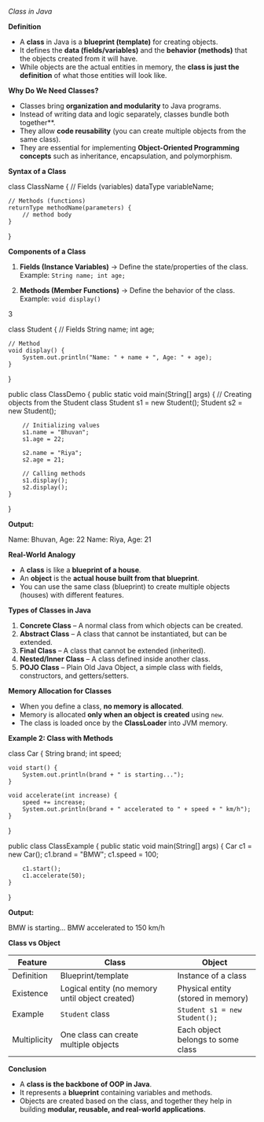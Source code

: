 

 *Class in Java*

**Definition**

* A **class** in Java is a **blueprint (template)** for creating objects.
* It defines the **data (fields/variables)** and the **behavior (methods)** that the objects created from it will have.
* While objects are the actual entities in memory, the **class is just the definition** of what those entities will look like.



 **Why Do We Need Classes?**

* Classes bring **organization and modularity** to Java programs.
* Instead of writing data and logic separately, classes bundle both together**.
* They allow **code reusability** (you can create multiple objects from the same class).
* They are essential for implementing **Object-Oriented Programming concepts** such as inheritance, encapsulation, and polymorphism.


 **Syntax of a Class**


class ClassName {
    // Fields (variables)
    dataType variableName;

    // Methods (functions)
    returnType methodName(parameters) {
        // method body
    }
}




 **Components of a Class**

1. **Fields (Instance Variables)** → Define the state/properties of the class.
   Example: `String name; int age;`

2. **Methods (Member Functions)** → Define the behavior of the class.
   Example: `void display()`

3

class Student {
    // Fields
    String name;
    int age;

    // Method
    void display() {
        System.out.println("Name: " + name + ", Age: " + age);
    }
}

public class ClassDemo {
    public static void main(String[] args) {
        // Creating objects from the Student class
        Student s1 = new Student();
        Student s2 = new Student();

        // Initializing values
        s1.name = "Bhuvan";
        s1.age = 22;

        s2.name = "Riya";
        s2.age = 21;

        // Calling methods
        s1.display();
        s2.display();
    }
}


**Output:**


Name: Bhuvan, Age: 22
Name: Riya, Age: 21


 **Real-World Analogy**

* A **class** is like a **blueprint of a house**.
* An **object** is the **actual house built from that blueprint**.
* You can use the same class (blueprint) to create multiple objects (houses) with different features.



**Types of Classes in Java**

1. **Concrete Class** – A normal class from which objects can be created.
2. **Abstract Class** – A class that cannot be instantiated, but can be extended.
3. **Final Class** – A class that cannot be extended (inherited).
4. **Nested/Inner Class** – A class defined inside another class.
5. **POJO Class** – Plain Old Java Object, a simple class with fields, constructors, and getters/setters.



 **Memory Allocation for Classes**

* When you define a class, **no memory is allocated**.
* Memory is allocated **only when an object is created** using `new`.
* The class is loaded once by the **ClassLoader** into JVM memory.



 **Example 2: Class with Methods**

class Car {
    String brand;
    int speed;

    void start() {
        System.out.println(brand + " is starting...");
    }

    void accelerate(int increase) {
        speed += increase;
        System.out.println(brand + " accelerated to " + speed + " km/h");
    }
}

public class ClassExample {
    public static void main(String[] args) {
        Car c1 = new Car();
        c1.brand = "BMW";
        c1.speed = 100;

        c1.start();
        c1.accelerate(50);
    }
}


**Output:**

BMW is starting...
BMW accelerated to 150 km/h




 **Class vs Object**

| Feature      | Class                                           | Object                             |
| ------------ | ----------------------------------------------- | ---------------------------------- |
| Definition   | Blueprint/template                              | Instance of a class                |
| Existence    | Logical entity (no memory until object created) | Physical entity (stored in memory) |
| Example      | `Student` class                                 | `Student s1 = new Student();`      |
| Multiplicity | One class can create multiple objects           | Each object belongs to some class  |



 **Conclusion**

* A **class is the backbone of OOP in Java**.
* It represents a **blueprint** containing variables and methods.
* Objects are created based on the class, and together they help in building **modular, reusable, and real-world applications**.
